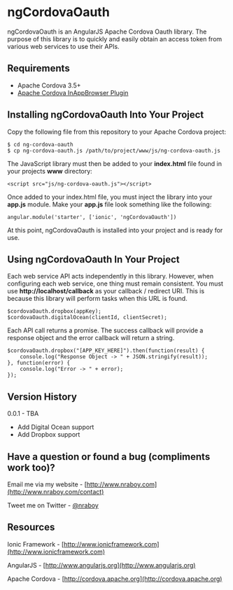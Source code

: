 ngCordovaOauth
==============================

ngCordovaOauth is an AngularJS Apache Cordova Oauth library.  The purpose of this library is to 
quickly and easily obtain an access token from various web services to use their APIs.


Requirements
-------------

* Apache Cordova 3.5+
* [Apache Cordova InAppBrowser Plugin](http://cordova.apache.org/docs/en/3.0.0/cordova_inappbrowser_inappbrowser.md.html)


Installing ngCordovaOauth Into Your Project
-------------

Copy the following file from this repository to your Apache Cordova project:
    
    $ cd ng-cordova-oauth
    $ cp ng-cordova-oauth.js /path/to/project/www/js/ng-cordova-oauth.js

The JavaScript library must then be added to your **index.html** file found in your projects **www** 
directory:

    <script src="js/ng-cordova-oauth.js"></script>

Once added to your index.html file, you must inject the library into your **app.js** module.  Make your 
**app.js** file look something like the following:

    angular.module('starter', ['ionic', 'ngCordovaOauth'])

At this point, ngCordovaOauth is installed into your project and is ready for use.
   

Using ngCordovaOauth In Your Project
-------------

Each web service API acts independently in this library.  However, when configuring each web service, one thing must remain 
consistent.  You must use **http://localhost/callback** as your callback / redirect URI.  This is because this library will 
perform tasks when this URL is found.

    $cordovaOauth.dropbox(appKey);
    $cordovaOauth.digitalOcean(clientId, clientSecret);

Each API call returns a promise.  The success callback will provide a response object and the error 
callback will return a string.

    $cordovaOauth.dropbox("[APP_KEY_HERE]").then(function(result) {
        console.log("Response Object -> " + JSON.stringify(result));
    }, function(error) {
        console.log("Error -> " + error);
    });


Version History
-------------

0.0.1 - TBA

* Add Digital Ocean support
* Add Dropbox support


Have a question or found a bug (compliments work too)?
-------------

Email me via my website - [http://www.nraboy.com](http://www.nraboy.com/contact)

Tweet me on Twitter - [@nraboy](https://www.twitter.com/nraboy)


Resources
-------------

Ionic Framework - [http://www.ionicframework.com](http://www.ionicframework.com)

AngularJS - [http://www.angularjs.org](http://www.angularjs.org)

Apache Cordova - [http://cordova.apache.org](http://cordova.apache.org)